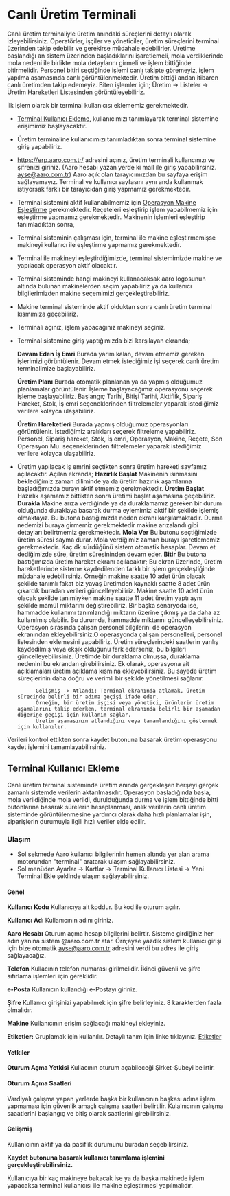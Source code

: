 
# Canlı Üretim Terminali 

Canlı üretim terminaliyle üretim anındaki süreçlerini detaylı olarak izleyebilirsiniz.
Operatörler, işçiler ve yöneticiler, üretim süreçlerini terminal üzerinden takip edebilir ve gerekirse müdahale edebilirler.
Üretime başlandığı an sistem üzerinden başladıklarını işaretlemeli, mola verdiklerinde mola nedeni ile birlikte mola detaylarını girmeli ve işlem bittiğinde bitirmelidir.
Personel bitiri seçtiğinde işlemi canlı takipte göremeyiz, işlem yapılma aşamasında canlı görüntülenmektedir.
Üretim bittiği andan itibaren canlı üretimden takip edemeyiz.
Biten işlemler için; Üretim -> Listeler -> Üretim Hareketleri Listesinden görüntüleyebiliriz.

İlk işlem olarak bir terminal kullanıcısı eklememiz gerekmektedir.

- [Terminal Kullanıcı Ekleme](../Uretim/TerminalKullaniciEkleme.md), kullanıcımızı tanımlayarak terminal sistemine erişimimiz başlayacaktır.
- Üretim terminaline kullanıcımızı tanımladıktan sonra terminal sistemine giriş yapabiliriz.
- https://erp.aaro.com.tr/ adresini açınız, üretim terminali kullancınızı ve şifrenizi giriniz. (Aaro hesabı yazan yerde ki mail ile giriş yapabilirsiniz. ayse@aaro.com.tr)
	Aaro açık olan tarayıcımızdan bu sayfaya erişim sağlayamayız. Terminal ve kullanıcı sayfasını aynı anda kullanmak istiyorsak farklı bir tarayıcıdan giriş yapmamız gerekmektedir.
- Terminal sistemini aktif kullanabilmemiz için [Operasyon Makine Eşleştirme](../Uretim/OperasyonMakineEslestirme.md) gerekmektedir. 
	Reçeteleri eşleştirip işlem yapabilmemiz için eşleştirme yapmamız gerekmektedir.
	Makinenin işlemleri eşleştirip tanımladıktan sonra,
- Terminal sisteminin çalışması için, terminal ile makine eşleştirmemişse makineyi kullanıcı ile eşleştirme yapmamız gerekmektedir. 
- Terminal ile makineyi eşleştirdiğimizde, terminal sistemimizde makine ve yapılacak operasyon aktif olacaktır. 
- Terminal sisteminde hangi makineyi kullanacaksak aaro logosunun altında bulunan makinelerden seçim yapabiliriz ya da kullanıcı bilgilerimizden makine seçemimizi gerçekleştirebiliriz.
- Makine terminal sisteminde aktif olduktan sonra canlı üretim terminal kısmımıza geçebiliriz.
- Terminali açınız, işlem yapacağınız makineyi seçiniz.

- Terminal sistemine giriş yaptığımızda bizi karşılayan ekranda;

	**Devam Eden İş Emri**
		Burada yarım kalan, devam etmemiz gereken işlerimizi görüntülenir.
		Devam etmek istediğimiz işi seçerek canlı üretim terminalimize başlayabiliriz.

	**Üretim Planı**
		Burada otomatik planlanan ya da yapmış olduğumuz planlamalar görüntülenir.
		İşleme başlayacağımız operasyonu seçerek işleme başlayabiliriz.
		Başlangıç Tarihi, Bitişi Tarihi, Aktiflik, Sipariş Hareket, Stok, İş emri seçeneklerinden filtrelemeler yaparak istediğimiz verilere kolayca ulaşabiliriz.

	**Üretim Hareketleri**
		Burada yapmış olduğumuz operasyonları görüntülenir.
		İstediğimiz aralıkları seçerek filtreleme yapabiliriz.
		Personel, Sipariş hareket, Stok, İş emri, Operasyon, Makine, Reçete, Son Operasyon Mu. seçeneklerinden filtrelemeler yaparak istediğimiz verilere kolayca ulaşabiliriz.

- Üretim yapılacak iş emrini seçtikten sonra üretim hareketi sayfamız açılacaktır. Açılan ekranda;
	**Hazırlık Başlat** Makinenin ısınmasını beklediğimiz zaman diliminde ya da üretim hazırlık aşamlarına başladığımızda burayı aktif etmemiz gerekmektedir.
	**Üretim Başlat** Hazırlık aşamamız bittikten sonra üretimi başlat aşamasına geçebiliriz.
		**Durakla** Makine arıza verdiğinde ya da duraklamamız gereken bir durum olduğunda duraklaya basarak durma eylemimizi aktif bir şekilde işlemiş olmaktayız.
			Bu butona bastığımızda neden ekranı karşılamaktadır. Durma nedemizi buraya girmemiz gerekmektedir makine arızalandı gibi detayları belirtmemiz gerekmektedir.
		**Mola Ver**
			Bu butonu seçtiğimizde üretim süresi sayma durar. 
			Mola verdiğimiz zaman burayı işaretlememiz gerekmektedir. Kaç dk sürdüğünü sistem otomatik hesaplar.
			Devam et dediğimizde süre, üretim süresininden devam eder. 
		**Bitir**
			Bu butona bastığımızda üretim hareket ekranı açılacaktır; 
			Bu ekran üzerinde, üretim hareketlerinde sisteme kaydedilenden farklı bir işlem gerçekleştiğinde müdahale edebilirsiniz. 
			Örneğin makine saatte 10 adet ürün olacak şekilde tanımlı fakat biz yavaş üretimden kaynaklı saatte 8 adet ürün çıkardık buradan verileri güncelleyebiliriz.
			Makine saatte 10 adet ürün olacak şekilde tanımlıyken makine saatte 11 adet üretim yaptı aynı şekilde mamül miktarını değiştirebiliriz.
			Bir başka senaryoda ise, hammadde kullanımı tanımlandığı miktarın üzerine çıkmış ya da daha az kullanılmış olabilir. Bu durumda, hammadde miktarını güncelleyebilirsiniz. 
			Operasyon sırasında çalışan personel bilgilerini de operasyon ekranından ekleyebilirsiniz.O operasyonda çalışan personelleri, personel listesinden eklemesini yapabiliriz.
			Üretim süreçlerindeki saatlerin yanlış kaydedilmiş veya eksik olduğunu fark ederseniz, bu bilgileri güncelleyebilirsiniz.
			Üretimde bir duraklama olmuşsa, duraklama nedenini bu ekrandan girebilirsiniz. 
			Ek olarak, operasyona ait açıklamaları üretim açıklama kısmına ekleyebilirsiniz. 
			Bu sayede üretim süreçlerinin daha doğru ve verimli bir şekilde yönetilmesi sağlanır.

			Gelişmiş -> Atlandı: Terminal ekranında atlamak, üretim sürecinde belirli bir adıma geçişi ifade eder. 
			Örneğin, bir üretim işçisi veya yönetici, ürünlerin üretim aşamalarını takip ederken, terminal ekranında belirli bir aşamadan diğerine geçişi için kullanım sağlar.
			Üretim aşamasının atlandığını veya tamamlandığını göstermek için kullanılır.

Verileri kontrol ettikten sonra kaydet butonuna basarak üretim operasyonu kaydet işlemini tamamlayabilirsiniz.

## Terminal Kullanıcı Ekleme 

Canlı üretim terminal sisteminde üretim anında gerçekleşen herşeyi gerçek zamanlı sistemde verilerin aktarılmasıdır. 
Operasyon başladığında başla, mola verildiğinde mola verildi, durulduğunda durma ve işlem bittiğinde bitti butonlarına basarak sürelerin hesaplanması,
anlık verilerin canlı üretim sisteminde görüntülenmesine yardımcı olarak daha hızlı planlamalar işin, siparişlerin durumuyla ilgili hızlı veriler elde edilir. 

### Ulaşım 

- Sol sekmede Aaro kullanıcı bilgilerinin hemen altında yer alan arama motorundan "terminal" aratarak ulaşım sağlayabilirsiniz.
- Sol menüden Ayarlar -> Kartlar -> Terminal Kullanıcı Listesi -> Yeni Terminal Ekle şeklinde ulaşım sağlayabilirsiniz.

#### Genel 

**Kullanıcı Kodu** Kullanıcıya ait koddur. Bu kod ile oturum açılır.

**Kullanıcı Adı** Kullanıcının adını giriniz.

**Aaro Hesabı** Oturum açma hesap bilgilerini belirtir. Sisteme girdiğiniz her adın yanına sistem @aaro.com.tr atar. 
	Örn;ayse yazdık sistem kullanıcı girişi için bize otomatik ayse@aaro.com.tr adresini verdi bu adres ile giriş sağlayacağız.

**Telefon** Kullacının telefon numarası girilmelidir. İkinci güvenli ve şifre sıfırlama işlemleri için gereklidir.

**e-Posta** Kullanıcın kullandığı e-Postayı giriniz.

**Şifre** Kullanıcı girişinizi yapabilmek için şifre belirleyiniz. 8 karakterden fazla olmalıdır.

**Makine** Kullanıcının erişim sağlacağı makineyi ekleyiniz.

**Etiketler:** Gruplamak için kullanılır. Detaylı tanım için linke tıklayınız. [Etiketler](../TemelOzellikler/Etiketler.md)

#### Yetkiler 

**Oturum Açma Yetkisi** Kullacının oturum açabileceği Şirket-Şubeyi belirtir.

#### Oturum Açma Saatleri

Vardiyalı çalışma yapan yerlerde başka bir kullancının başkası adına işlem yapmaması için güvenlik amaçlı çalışma saatleri belirtilir.
Kulalnıcının çalışma saaatlerini başlangıç ve bitiş olarak saatlerini girebilirsiniz.

#### Gelişmiş

Kullanıcının aktif ya da pasiflik durumunu buradan seçebilirsiniz. 

**Kaydet butonuna basarak kullanıcı tanımlama işlemini gerçekleştirebilirsiniz.**


Kullanıcıya bir kaç makineye bakacak ise ya da başka makinede işlem yapacaksa terminal kullanıcısı ile makine eşleştirmesi yapılmalıdır.
